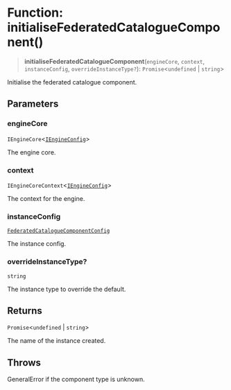 # Function: initialiseFederatedCatalogueComponent()

> **initialiseFederatedCatalogueComponent**(`engineCore`, `context`, `instanceConfig`, `overrideInstanceType?`): `Promise`\<`undefined` \| `string`\>

Initialise the federated catalogue component.

## Parameters

### engineCore

`IEngineCore`\<[`IEngineConfig`](../interfaces/IEngineConfig.md)\>

The engine core.

### context

`IEngineCoreContext`\<[`IEngineConfig`](../interfaces/IEngineConfig.md)\>

The context for the engine.

### instanceConfig

[`FederatedCatalogueComponentConfig`](../type-aliases/FederatedCatalogueComponentConfig.md)

The instance config.

### overrideInstanceType?

`string`

The instance type to override the default.

## Returns

`Promise`\<`undefined` \| `string`\>

The name of the instance created.

## Throws

GeneralError if the component type is unknown.
